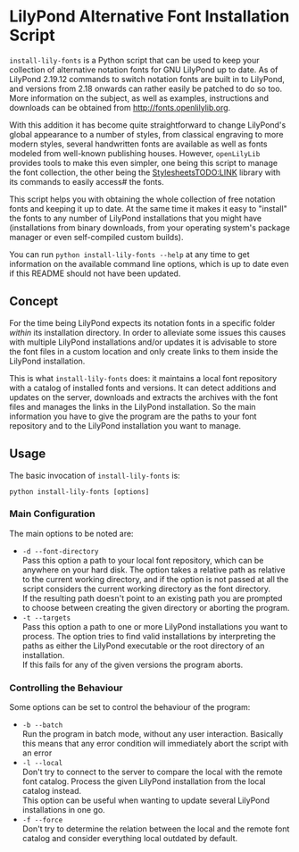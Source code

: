 LilyPond Alternative Font Installation Script
=============================================

`install-lily-fonts` is a Python script that can be used to keep your collection
of alternative notation fonts for GNU LilyPond up to date. As of LilyPond 2.19.12
commands to switch notation fonts are built in to LilyPond, and versions from 2.18
onwards can rather easily be patched to do so too.
More information on the subject, as well as examples, instructions and downloads
can be obtained from http://fonts.openlilylib.org.

With this addition it has become quite straightforward to change LilyPond's
global appearance to a number of styles, from classical engraving to more modern
styles, several handwritten fonts are available as well as fonts modeled from
well-known publishing houses. However, `openLilyLib` provides tools to make this
even simpler, one being this script to manage the font collection, the other being 
the [StylesheetsTODO:LINK](TODO:Link) library with its commands to easily access#
the fonts.

This script helps you with obtaining the whole collection of free notation fonts and
keeping it up to date. At the same time it makes it easy to "install" the fonts to
any number of LilyPond installations that you might have (installations from binary
downloads, from your operating system's package manager or even self-compiled
custom builds).

You can run `python install-lily-fonts --help` at any time to get information on the
available command line options, which is up to date even if this README should not
have been updated.

## Concept

For the time being LilyPond expects its notation fonts in a specific folder
*within* its installation directory. In order to alleviate some issues this
causes with multiple LilyPond installations and/or updates it is advisable to
store the font files in a custom location and only create links to them inside
the LilyPond installation.

This is what `install-lily-fonts` does: it maintains a local font repository with
a catalog of installed fonts and versions. It can detect additions and updates on
the server, downloads and extracts the archives with the font files and manages
the links in the LilyPond installation. So the main information you have to give
the program are the paths to your font repository and to the LilyPond installation
you want to manage.

## Usage

The basic invocation of `install-lily-fonts` is:

```
python install-lily-fonts [options]
```

### Main Configuration

The main options to be noted are:

- `-d --font-directory`  
Pass this option a path to your local font repository, which can be anywhere on
your hard disk. The option takes a relative path as relative to the current working
directory, and if the option is not passed at all the script considers the current
working directory as the font directory.  
If the resulting path doesn't point to an existing path you are prompted to choose
between creating the given directory or aborting the program.
- `-t --targets`  
Pass this option a path to one or more LilyPond installations you want to process. 
The option tries to find valid installations by interpreting the paths as either
the LilyPond executable or the root directory of an installation.   
If this fails for any of the given versions the program aborts.

### Controlling the Behaviour

Some options can be set to control the behaviour of the program:

- `-b --batch`  
Run the program in batch mode, without any user interaction. Basically this means
that any error condition will immediately abort the script with an error
- `-l --local`  
Don't try to connect to the server to compare the local with the remote font catalog.
Process the given LilyPond installation from the local catalog instead.  
This option can be useful when wanting to update several LilyPond installations
in one go.
- `-f --force`  
Don't try to determine the relation between the local and the remote font catalog
and consider everything local outdated by default.
